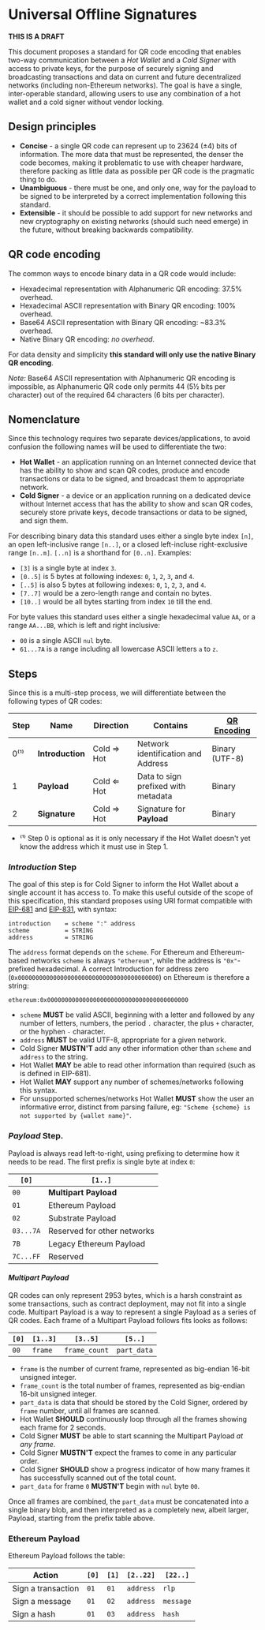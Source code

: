 # Universal Offline Signatures

**THIS IS A DRAFT**

This document proposes a standard for QR code encoding that enables two-way communication between a _Hot Wallet_ and a _Cold Signer_ with access to private keys, for the purpose of securely signing and broadcasting transactions and data on current and future decentralized networks (including non-Ethereum networks). The goal is have a single, inter-operable standard, allowing users to use any combination of a hot wallet and a cold signer without vendor locking.

## Design principles

+ **Concise** - a single QR code can represent up to 23624 (±4) bits of information. The more data that must be represented, the denser the code becomes, making it problematic to use with cheaper hardware, therefore packing as little data as possible per QR code is the pragmatic thing to do.
+ **Unambiguous** - there must be one, and only one, way for the payload to be signed to be interpreted by a correct implementation following this standard.
+ **Extensible** - it should be possible to add support for new networks and new cryptography on existing networks (should such need emerge) in the future, without breaking backwards compatibility.

## QR code encoding

The common ways to encode binary data in a QR code would include:

+ Hexadecimal representation with Alphanumeric QR encoding: 37.5% overhead.
+ Hexadecimal ASCII representation with Binary QR encoding: 100% overhead.
+ Base64 ASCII representation with Binary QR encoding: ~83.3% overhead.
+ Native Binary QR encoding: *no overhead*.

For data density and simplicity **this standard will only use the native Binary QR encoding**.

_Note:_ Base64 ASCII representation with Alphanumeric QR encoding is impossible, as Alphanumeric QR code only permits 44 (5½ bits per character) out of the required 64 characters (6 bits per character).

## Nomenclature

Since this technology requires two separate devices/applications, to avoid confusion the following names will be used to differentiate the two:

+ **Hot Wallet** - an application running on an Internet connected device that has the ability to show and scan QR codes, produce and encode transactions or data to be signed, and broadcast them to appropriate network.
+ **Cold Signer** - a device or an application running on a dedicated device without Internet access that has the ability to show and scan QR codes, securely store private keys, decode transactions or data to be signed, and sign them.

For describing binary data this standard uses either a single byte index `[n]`, an open left-inclusive range `[n..]`, or a closed left-incluse right-exclusive range `[n..m]`. `[..n]` is a shorthand for `[0..n]`. Examples:

+ `[3]` is a single byte at index `3`.
+ `[0..5]` is 5 bytes at following indexes: `0`, `1`, `2`, `3`, and `4`.
+ `[..5]` is also 5 bytes at following indexes: `0`, `1`, `2`, `3`, and `4`.
+ `[7..7]` would be a zero-length range and contain no bytes.
+ `[10..]` would be all bytes starting from index `10` till the end.

For byte values this standard uses either a single hexadecimal value `AA`, or a range `AA...BB`, which is left and right inclusive:

+ `00` is a single ASCII `nul` byte.
+ `61...7A` is a range including all lowercase ASCII letters `a` to `z`.

## Steps

Since this is a multi-step process, we will differentiate between the following types of QR codes:

| Step | Name             | Direction  | Contains                            | [QR Encoding](https://en.wikipedia.org/wiki/QR_code#Storage) |
|------|------------------|------------|-------------------------------------|--------------------------------------------------------------|
| 0⁽¹⁾ | **Introduction** | Cold ⇒ Hot | Network identification and Address  | Binary (UTF-8)                                               |
| 1    | **Payload**      | Cold ⇐ Hot | Data to sign prefixed with metadata | Binary                                                       |
| 2    | **Signature**    | Cold ⇒ Hot | Signature for **Payload**           | Binary                                                       |

+ ⁽¹⁾ Step 0 is optional as it is only necessary if the Hot Wallet doesn't yet know the address which it must use in Step 1.

### *Introduction* Step

The goal of this step is for Cold Signer to inform the Hot Wallet about a single account it has access to. To make this useful outside of the scope of this specification, this standard proposes using URI format compatible with [EIP-681](https://eips.ethereum.org/EIPS/eip-681) and [EIP-831](https://eips.ethereum.org/EIPS/eip-831), with syntax:

```
introduction    = scheme ":" address
scheme          = STRING
address         = STRING
```

The `address` format depends on the `scheme`. For Ethereum and Ethereum-based networks `scheme` is always `"ethereum"`, while the address is `"0x"`-prefixed hexadecimal. A correct Introduction for address zero (`0x0000000000000000000000000000000000000000`) on Ethereum is therefore a string:

```
ethereum:0x0000000000000000000000000000000000000000
```

+ `scheme` **MUST** be valid ASCII, beginning with a letter and followed by any number of letters, numbers, the period `.` character, the plus `+` character, or the hyphen `-` character.
+ `address` **MUST** be valid UTF-8, appropriate for a given network.
+ Cold Signer **MUSTN'T** add any other information other than `scheme` and `address` to the string.
+ Hot Wallet **MAY** be able to read other information than required (such as is defined in EIP-681).
+ Hot Wallet **MAY** support any number of schemes/networks following this syntax.
+ For unsupported schemes/networks Hot Wallet **MUST** show the user an informative error, distinct from parsing failure, eg: `"Scheme {scheme} is not supported by {wallet name}"`.

### *Payload* Step.

Payload is always read left-to-right, using prefixing to determine how it needs to be read. The first prefix is single byte at index `0`:

| `[0]`     | `[1..]`                     |
|-----------|-----------------------------|
| `00`      | **Multipart Payload**       |
| `01`      | Ethereum Payload            |
| `02`      | Substrate Payload           |
| `03...7A` | Reserved for other networks |
| `7B`      | Legacy Ethereum Payload     |
| `7C...FF` | Reserved                    |

#### *Multipart Payload*

QR codes can only represent 2953 bytes, which is a harsh constraint as some transactions, such as contract deployment, may not fit into a single code. Multipart Payload is a way to represent a single Payload as a series of QR codes. Each frame of a Multipart Payload follows fits looks as follows:

| `[0]`  | `[1..3]` | `[3..5]`      | `[5..]`     |
|--------|----------|---------------|-------------|
| `00`   | `frame`  | `frame_count` | `part_data` |

+ `frame` is the number of current frame, represented as big-endian 16-bit unsigned integer.
+ `frame_count` is the total number of frames, represented as big-endian 16-bit unsigned integer.
+ `part_data` is data that should be stored by the Cold Signer, ordered by `frame` number, until all frames are scanned.
+ Hot Wallet **SHOULD** continuously loop through all the frames showing each frame for 2 seconds.
+ Cold Signer **MUST** be able to start scanning the Multipart Payload _at any frame_.
+ Cold Signer **MUSTN'T** expect the frames to come in any particular order.
+ Cold Signer **SHOULD** show a progress indicator of how many frames it has successfully scanned out of the total count.
+ `part_data` for frame `0` **MUSTN'T** begin with `nul` byte `00`.

Once all frames are combined, the `part_data` must be concatenated into a single binary blob, and then interpreted as a completely new, albeit larger, Payload, starting from the prefix table above.

### Ethereum Payload

Ethereum Payload follows the table:

| Action             | `[0]` | `[1]` | `[2..22]` | `[22..]`  |
|--------------------|-------|-------|-----------|-----------|
| Sign a transaction | `01`  | `01`  | `address` | `rlp`     |
| Sign a message     | `01`  | `02`  | `address` | `message` |
| Sign a hash        | `01`  | `03`  | `address` | `hash`    |
